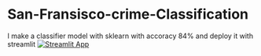 # San-Fransisco-crime-Classification
I make a classifier model with sklearn with accoracy 84% and deploy it with streamlit
[![Streamlit App](https://static.streamlit.io/badges/streamlit_badge_black_white.svg)](https://muhammadammar26627-san-fransisco-c-appstreamlit-tetorial-w8mqz3.streamlitapp.com/)

